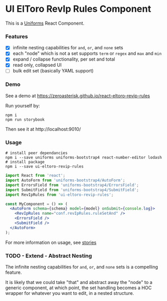 # UI ElToro RevIp Rules Component

This is a [Uniforms](https://github.com/vazco/uniforms/) React Component.

### Features

- [x] infinite nesting capabilities for `and`, `or`, and `none` sets
- [x] each "node" which is not a set supports `term` or `regex` and `max` and `min`
- [x] expand / collapse functionality, per set and total
- [x] read only, collapsed UI
- [ ] bulk edit set (basically YAML support)

### Demo

See a demo at
https://zeroasterisk.github.io/react-eltoro-revip-rules

Run yourself by:

```
npm i
npm run storybook
```

Then see it at http://localhost:9010/

### Usage

```
# install peer dependancies
npm i --save uniforms uniforms-bootstrap4 react-number-editor lodash
# install package
npm i --save ui-eltoro-revip-rules
```

```jsx
import React from 'react';
import AutoForm from 'uniforms-bootstrap4/AutoForm';
import ErrorsField from 'uniforms-bootstrap4/ErrorsField';
import SubmitField from 'uniforms-bootstrap4/SubmitField';
import RevIpRules from 'ui-eltoro-revip-rules';

const MyComponent = () => (
  <AutoForm schema={schema} model={model} onSubmit={console.log}>
    <RevIpRules name="conf.revIpRules.ruleSetAnd" />
    <ErrorsField />
    <SubmitField />
  </AutoForm>
);
```

For more information on usage, see [stories](./src/stories/index.js)

### TODO - Extend - Abstract Nesting

The infinite nesting capabilities for `and`, `or`, and `none` sets is a compelling feature.

It is likely that we could take "that" and abstract away the "node" to a generic component,
at which point, the set handling becomes a HOC wrapper for whatever you want to edit, in a nested structure.


